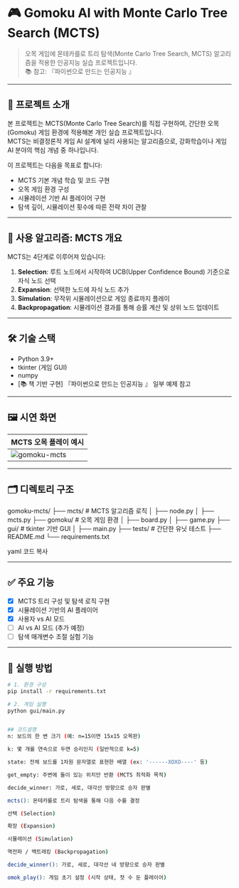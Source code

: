 # 🎮 Gomoku AI with Monte Carlo Tree Search (MCTS)

> 오목 게임에 몬테카를로 트리 탐색(Monte Carlo Tree Search, MCTS) 알고리즘을 적용한 인공지능 실습 프로젝트입니다.  
> 📚 참고: 『파이썬으로 만드는 인공지능 』

---

## 📌 프로젝트 소개

본 프로젝트는 MCTS(Monte Carlo Tree Search)를 직접 구현하여, 간단한 오목(Gomoku) 게임 환경에 적용해본 개인 실습 프로젝트입니다.  
MCTS는 비결정론적 게임 AI 설계에 널리 사용되는 알고리즘으로, 강화학습이나 게임 AI 분야의 핵심 개념 중 하나입니다.

이 프로젝트는 다음을 목표로 합니다:

- MCTS 기본 개념 학습 및 코드 구현
- 오목 게임 환경 구성
- 시뮬레이션 기반 AI 플레이어 구현
- 탐색 깊이, 시뮬레이션 횟수에 따른 전략 차이 관찰

---

## 🧠 사용 알고리즘: MCTS 개요

MCTS는 4단계로 이루어져 있습니다:

1. **Selection**: 루트 노드에서 시작하여 UCB(Upper Confidence Bound) 기준으로 자식 노드 선택
2. **Expansion**: 선택한 노드에 자식 노드 추가
3. **Simulation**: 무작위 시뮬레이션으로 게임 종료까지 플레이
4. **Backpropagation**: 시뮬레이션 결과를 통해 승률 계산 및 상위 노드 업데이트

---

## 🛠️ 기술 스택

- Python 3.9+
- tkinter (게임 GUI)
- numpy
- [📚 책 기반 구현] 『파이썬으로 만드는 인공지능 』 일부 예제 참고

---

## 🖼️ 시연 화면

| MCTS 오목 플레이 예시 |
|----------------------|
| ![gomoku-mcts](./assets/screenshot.gif) |

---

## 🗂️ 디렉토리 구조
gomoku-mcts/
├── mcts/ # MCTS 알고리즘 로직
│ ├── node.py
│ ├── mcts.py
├── gomoku/ # 오목 게임 환경
│ ├── board.py
│ ├── game.py
├── gui/ # tkinter 기반 GUI
│ ├── main.py
├── tests/ # 간단한 유닛 테스트
├── README.md
└── requirements.txt

yaml
코드 복사

---

## ✅ 주요 기능

- [x] MCTS 트리 구성 및 탐색 로직 구현
- [x] 시뮬레이션 기반의 AI 플레이어
- [x] 사용자 vs AI 모드
- [ ] AI vs AI 모드 (추가 예정)
- [ ] 탐색 매개변수 조절 실험 기능

---

## 🧪 실행 방법

```bash
# 1. 환경 구성
pip install -r requirements.txt

# 2. 게임 실행
python gui/main.py


## 코드설명
n: 보드의 한 변 크기 (예: n=15이면 15x15 오목판)

k: 몇 개를 연속으로 두면 승리인지 (일반적으로 k=5)

state: 전체 보드를 1차원 문자열로 표현한 배열 (ex: '------XOXO----' 등)

get_empty: 주변에 돌이 있는 위치만 반환 (MCTS 최적화 목적)

decide_winner: 가로, 세로, 대각선 방향으로 승자 판별

mcts(): 몬테카를로 트리 탐색을 통해 다음 수를 결정

선택 (Selection)

확장 (Expansion)

시뮬레이션 (Simulation)

역전파 / 백트래킹 (Backpropagation)

decide_winner(): 가로, 세로, 대각선 네 방향으로 승자 판별

omok_play(): 게임 초기 설정 (시작 상태, 첫 수 둔 플레이어)


